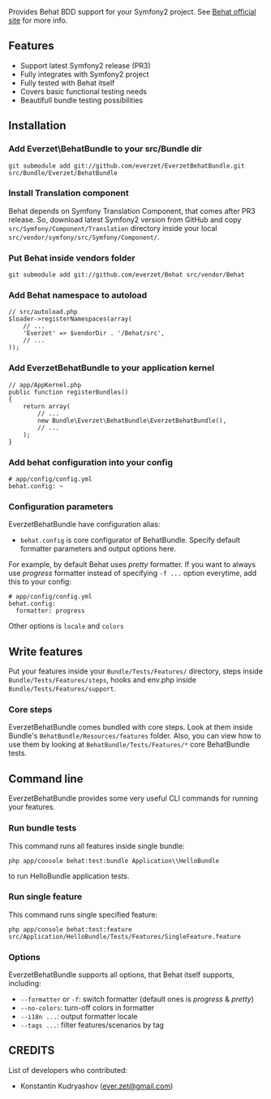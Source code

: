 Provides Behat BDD support for your Symfony2 project.
See [Behat official site](http://everzet.com/Behat) for more info.

## Features

- Support latest Symfony2 release (PR3)
- Fully integrates with Symfony2 project
- Fully tested with Behat itself
- Covers basic functional testing needs
- Beautifull bundle testing possibilities

## Installation

### Add Everzet\BehatBundle to your src/Bundle dir

    git submodule add git://github.com/everzet/EverzetBehatBundle.git src/Bundle/Everzet/BehatBundle

### Install Translation component

Behat depends on Symfony Translation Component, that comes after PR3 release. So, download latest Symfony2 version from
GitHub and copy `src/Symfony/Component/Translation` directory inside your local `src/vendor/symfony/src/Symfony/Component/`.

### Put Behat inside vendors folder

    git submodule add git://github.com/everzet/Behat src/vendor/Behat

### Add Behat namespace to autoload

    // src/autoload.php
    $loader->registerNamespaces(array(
        // ...
        'Everzet' => $vendorDir . '/Behat/src',
        // ...
    ));

### Add EverzetBehatBundle to your application kernel

    // app/AppKernel.php
    public function registerBundles()
    {
        return array(
            // ...
            new Bundle\Everzet\BehatBundle\EverzetBehatBundle(),
            // ...
        );
    }

### Add behat configuration into your config

    # app/config/config.yml
    behat.config: ~

### Configuration parameters

EverzetBehatBundle have configuration alias:

- `behat.config` is core configurator of BehatBundle. Specify default formatter parameters and output options here.

For example, by default Behat uses *pretty* formatter. If you want to always use *progress* formatter instead of
specifying `-f ...` option everytime, add this to your config:

    # app/config/config.yml
    behat.config:
      formatter: progress

Other options is `locale` and `colors`

## Write features

Put your features inside your `Bundle/Tests/Features/` directory, steps inside `Bundle/Tests/Features/steps`, hooks and
env.php inside `Bundle/Tests/Features/support`.

### Core steps

EverzetBehatBundle comes bundled with core steps. Look at them inside Bundle's `BehatBundle/Resources/features` folder. Also,
you can view how to use them by looking at `BehatBundle/Tests/Features/*` core BehatBundle tests.

## Command line

EverzetBehatBundle provides some very useful CLI commands for running your features.

### Run bundle tests

This command runs all features inside single bundle:

    php app/console behat:test:bundle Application\\HelloBundle

to run HelloBundle application tests.

### Run single feature

This command runs single specified feature:

    php app/console behat:test:feature src/Application/HelloBundle/Tests/Features/SingleFeature.feature

### Options

EverzetBehatBundle supports all options, that Behat itself supports, including:

- `--formatter` or `-f`: switch formatter (default ones is *progress* & *pretty*)
- `--no-colors`: turn-off colors in formatter
- `--i18n ...`: output formatter locale
- `--tags ...`: filter features/scenarios by tag

## CREDITS

List of developers who contributed:

- Konstantin Kudryashov (ever.zet@gmail.com)

